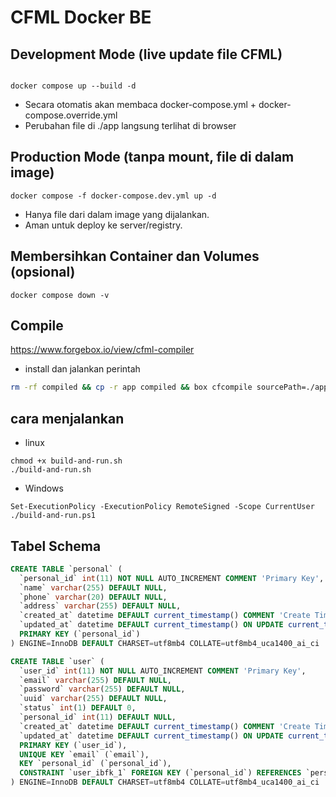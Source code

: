# CFML Docker BE

## Development Mode (live update file CFML)

```

docker compose up --build -d
```

- Secara otomatis akan membaca docker-compose.yml + docker-compose.override.yml
- Perubahan file di ./app langsung terlihat di browser

## Production Mode (tanpa mount, file di dalam image)

```
docker compose -f docker-compose.dev.yml up -d
```

- Hanya file dari dalam image yang dijalankan.
- Aman untuk deploy ke server/registry.

## Membersihkan Container dan Volumes (opsional)

```
docker compose down -v
```

## Compile

https://www.forgebox.io/view/cfml-compiler

- install dan jalankan perintah

```bash
rm -rf compiled && cp -r app compiled && box cfcompile sourcePath=./app destPath=./compiled cfengine=lucee@6.2.0 && docker compose up --build -d
```

## cara menjalankan

- linux

```
chmod +x build-and-run.sh
./build-and-run.sh
```

- Windows

```
Set-ExecutionPolicy -ExecutionPolicy RemoteSigned -Scope CurrentUser
./build-and-run.ps1
```

## Tabel Schema

```sql
CREATE TABLE `personal` (
  `personal_id` int(11) NOT NULL AUTO_INCREMENT COMMENT 'Primary Key',
  `name` varchar(255) DEFAULT NULL,
  `phone` varchar(20) DEFAULT NULL,
  `address` varchar(255) DEFAULT NULL,
  `created_at` datetime DEFAULT current_timestamp() COMMENT 'Create Time',
  `updated_at` datetime DEFAULT current_timestamp() ON UPDATE current_timestamp() COMMENT 'Updated Time',
  PRIMARY KEY (`personal_id`)
) ENGINE=InnoDB DEFAULT CHARSET=utf8mb4 COLLATE=utf8mb4_uca1400_ai_ci

CREATE TABLE `user` (
  `user_id` int(11) NOT NULL AUTO_INCREMENT COMMENT 'Primary Key',
  `email` varchar(255) DEFAULT NULL,
  `password` varchar(255) DEFAULT NULL,
  `uuid` varchar(255) DEFAULT NULL,
  `status` int(1) DEFAULT 0,
  `personal_id` int(11) DEFAULT NULL,
  `created_at` datetime DEFAULT current_timestamp() COMMENT 'Create Time',
  `updated_at` datetime DEFAULT current_timestamp() ON UPDATE current_timestamp() COMMENT 'Updated Time',
  PRIMARY KEY (`user_id`),
  UNIQUE KEY `email` (`email`),
  KEY `personal_id` (`personal_id`),
  CONSTRAINT `user_ibfk_1` FOREIGN KEY (`personal_id`) REFERENCES `personal` (`personal_id`)
) ENGINE=InnoDB DEFAULT CHARSET=utf8mb4 COLLATE=utf8mb4_uca1400_ai_ci
```
